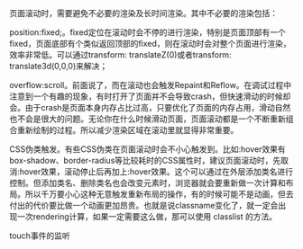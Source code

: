 页面滚动时，需要避免不必要的渲染及长时间渲染。其中不必要的渲染包括：

position:fixed;。fixed定位在滚动时会不停的进行渲染，特别是页面顶部有一个fixed，页面底部有个类似返回顶部的fixed，则在滚动时会对整个页面进行渲染，效率非常低。可以通过transform: translateZ(0)或者transform: translate3d(0,0,0)来解决；

overflow:scroll。前面说了，而在滚动也会触发Repaint和Reflow。在调试过程中注意到一个有趣的现象，有时打开了页面并不会导致crash，但快速滑动的时候却会。由于crash是页面本身内存占比过高，只要优化了页面的内存占用，滑动自然也不会是很大的问题。无论你在什么时候滑动页面，页面滚动都是一个不断重新组合重新绘制的过程。所以减少渲染区域在滚动里就显得非常重要。

CSS伪类触发。有些CSS伪类在页面滚动时会不小心触发到。比如:hover效果有box-shadow、border-radius等比较耗时的CSS属性时，建议页面滚动时，先取消:hover效果，滚动停止后再加上:hover效果。这个可以通过在外层添加类名进行控制。但添加类名、删除类名也会改变元素时，浏览器就会要重新做一次计算和布局。所以千万要小心这种无意触发重新布局的操作，有的时候可能不是动画，但去付出的代价要比做一个动画更加昂贵。也就是说classname变化了，就一定会出现一次rendering计算，如果一定需要这么做，那可以使用 classlist 的方法。


touch事件的监听
